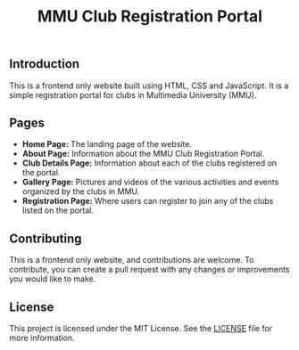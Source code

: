 <!DOCTYPE html>
<html lang="en">
<head>
	<meta charset="UTF-8">
	<meta name="viewport" content="width=device-width, initial-scale=1.0">
	<title>MMU Club Registration Portal - README</title>
</head>
<body>
	<header>
		<h1>MMU Club Registration Portal</h1>
	</header>
    <main>
	<section>
		<h2>Introduction</h2>
		<p>This is a frontend only website built using HTML, CSS and JavaScript. It is a simple registration portal for clubs in Multimedia University (MMU).</p>
	</section>
    <section>
		<h2>Pages</h2>
        <ul>
			<li><strong>Home Page:</strong> The landing page of the website.</li>
			<li><strong>About Page:</strong> Information about the MMU Club Registration Portal.</li>
			<li><strong>Club Details Page:</strong> Information about each of the clubs registered on the portal.</li>
			<li><strong>Gallery Page:</strong> Pictures and videos of the various activities and events organized by the clubs in MMU.</li>
			<li><strong>Registration Page:</strong> Where users can register to join any of the clubs listed on the portal.</li>
		</ul>
	</section>
    <section>
		<h2>Contributing</h2>
		<p>This is a frontend only website, and contributions are welcome. To contribute, you can create a pull request with any changes or improvements you would like to make.</p>
	</section>
<section>
		<h2>License</h2>
		<p>This project is licensed under the MIT License. See the <a href="https://en.wikipedia.org/wiki/MIT_License">LICENSE</a> file for more information.</p>
	</section>
</main>
</body>
</html>